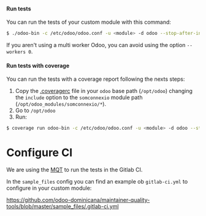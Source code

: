 #### Run tests

You can run the tests of your custom module with this command:
```sh
$ ./odoo-bin -c /etc/odoo/odoo.conf -u <module> -d odoo --stop-after-init --test-enable --workers 0
```
If you aren't using a multi worker Odoo, you can avoid using the option `--workers 0`.

#### Run tests with coverage

You can run the tests with a coverage report following the nexts steps:

1. Copy the [.coveragerc](https://github.com/coopdevs/maintainer-quality-tools/blob/master/cfg/.coveragerc) file in your `odoo` base path (`/opt/odoo`) changing the `include` option to the `somconnexio` module path (`/opt/odoo_modules/somconnexio/*`).
2. Go to `/opt/odoo`
3. Run:
```sh
$ coverage run odoo-bin -c /etc/odoo/odoo.conf -u <module> -d odoo --stop-after-init --test-enable --workers 0 && coverage report --show-missing
```

# Configure CI

We are using the [MQT](https://github.com/odoo-dominicana/maintainer-quality-tools) to run the tests in the Gitlab CI.

In the `sample_files` config you can find an example ob `gitlab-ci.yml` to configure in your custom module:

https://github.com/odoo-dominicana/maintainer-quality-tools/blob/master/sample_files/.gitlab-ci.yml
